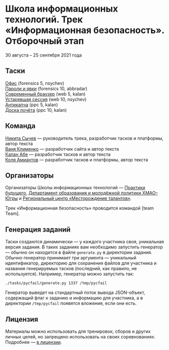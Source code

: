 # Школа информационных технологий. Трек «Информационная безопасность». Отборочный этап

30 августа – 25 сентября 2021 года

## Таски

[Офис](tasks/absentee/) (forensics 5, nsychev)  
[Пароли и явки](tasks/bitterleak/) (forensics 10, abbradar)  
[Современный браузер](tasks/caution/) (web 5, kalan)  
[Устаревшая сессия](tasks/dopetoken/) (web 10, nsychev)  
[Антикапча](tasks/electrotech/) (ppc 5, kalan)  
[Доска почёта](tasks/famous/) (ppc 10, kalan)

## Команда

[Никита Сычев](https://github.com/nsychev) — руководитель трека, разработчик тасков и платформы, автор текста  
[Ваня Клименко](https://github.com/vanyaklimenko) — разработчик сайта и автор текста  
[Калан Абе](https://github.com/enhydra) — разработчик тасков и автор текста  
[Коля Амиантов](https://github.com/abbradar) — разработчик тасков и платформы, автор текста

## Организаторы

Организаторы Школы информационных технологий — [Практики будущего](https://practicingfutures.org), [Департамент образования и молодёжной политики ХМАО–Югры](https://depobr-molod.admhmao.ru) и [Региональный центр «Месторождение талантов»](https://месторождениеталантов.рф/).

Трек «Информационная безопасность» проводится командой [team Team].

## Генерация заданий

Таски создаются динамически — у каждого участника своя, уникальная версия задания. В таких заданиях вам необходимо запустить генератор — обычно он находится в файле `generate.py` в директории задания. Обычно генератор принимает три аргумента — уникальный идентификатор, директорию для сохранения файлов для участника и названия генерируемых тасков (последний, как правило, не используется). Например, генератор можно запустить так:

```
./tasks/pycfail/generate.py 1337 /tmp/pycfail
```

Генератор выведет на стандартный поток вывода JSON-объект, содержащий флаг к заданию и информацию для участника, а в директории `/tmp/pycfail` появятся вложения, если они есть.

## Лицензия

Материалы можно использовать для тренировок, сборов и других личных целей, но запрещено использовать на своих соревнованиях. Подробнее — [в лицензии](LICENSE).
